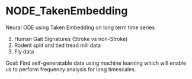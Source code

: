 # NODE_TakenEmbedding
Neural ODE using Taken Embedding on long term time series

1. Human Gait Signatures (Stroke vs non-Stroke)
2. Rodent split and tied tread mill data
3. Fly data

Goal: Find self-generatable data using machine learning which will enable us to perform frequency analysis for long timescales.
